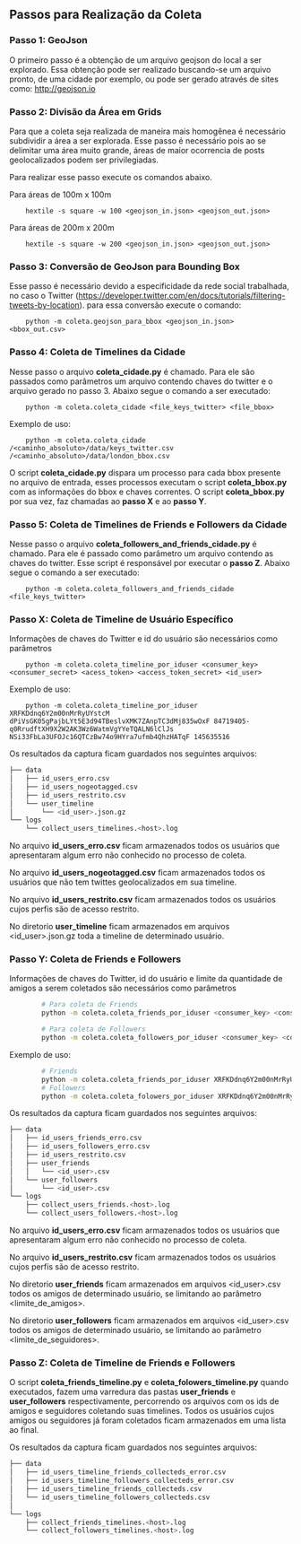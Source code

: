 ## Passos para Realização da Coleta

### Passo 1: GeoJson
O primeiro passo é a obtenção de um arquivo geojson do local a ser explorado. Essa obtenção pode ser realizado buscando-se um arquivo pronto, de uma cidade por exemplo, ou pode ser gerado através de sites como: http://geojson.io

### Passo 2: Divisão da Área em Grids
Para que a coleta seja realizada de maneira mais homogênea é necessário subdividir a área a ser explorada. Esse passo é necessário pois ao se delimitar uma área muito grande, áreas de maior ocorrencia de posts geolocalizados podem ser privilegiadas.

Para realizar esse passo execute os comandos abaixo.

Para áreas de 100m x 100m

        hextile -s square -w 100 <geojson_in.json> <geojson_out.json>

Para áreas de 200m x 200m

        hextile -s square -w 200 <geojson_in.json> <geojson_out.json>

### Passo 3: Conversão de GeoJson para Bounding Box
Esse passo é necessário devido a especificidade da rede social trabalhada, no caso o Twitter (https://developer.twitter.com/en/docs/tutorials/filtering-tweets-by-location). para essa conversão execute o comando:

        python -m coleta.geojson_para_bbox <geojson_in.json> <bbox_out.csv>


### Passo 4: Coleta de Timelines da Cidade
Nesse passo o arquivo **coleta_cidade.py** é chamado. Para ele são passados como parâmetros um arquivo contendo chaves do twitter e o arquivo gerado no passo 3. Abaixo segue o comando a ser executado:

        python -m coleta.coleta_cidade <file_keys_twitter> <file_bbox>

Exemplo de uso:

        python -m coleta.coleta_cidade /<caminho_absoluto>/data/keys_twitter.csv /<caminho_absoluto>/data/london_bbox.csv

O script **coleta_cidade.py** dispara um processo para cada bbox presente no arquivo de entrada, esses processos executam o script **coleta_bbox.py** com as informações do bbox e chaves correntes. O script **coleta_bbox.py** por sua vez, faz chamadas ao **passo X** e ao **passo Y**.

### Passo 5: Coleta de Timelines de Friends e Followers da Cidade
Nesse passo o arquivo **coleta_followers_and_friends_cidade.py** é chamado. Para ele é passado como parâmetro um arquivo contendo as chaves do twitter. Esse script é responsável por executar o **passo Z**. Abaixo segue o comando a ser executado:

        python -m coleta.coleta_followers_and_friends_cidade <file_keys_twitter>


### Passo X: Coleta de Timeline de Usuário Específico
Informações de chaves do Twitter e id do usuário são necessários como parâmetros

        python -m coleta.coleta_timeline_por_iduser <consumer_key> <consumer_secret> <acess_token> <access_token_secret> <id_user>

Exemplo de uso:

        python -m coleta.coleta_timeline_por_iduser XRFKDdnq6Y2m00nMrRyUYstcM dPiVsGK05gPajbLYt5E3d94TBeslvXMK7ZAnpTC3dMj835wOxF 84719405-q0RrudftXH9X2W2AK3Wz6WatmVgYYeTQALN6lClJs NSi33FbLa3UFOJc16QTCzBw74o9HYra7ufmb4QhzHATqF 145635516

Os resultados da captura ficam guardados nos seguintes arquivos:

```bash
├── data
│   ├── id_users_erro.csv
│   ├── id_users_nogeotagged.csv
│   ├── id_users_restrito.csv
│   └── user_timeline
│       └── <id_user>.json.gz
└── logs
    └── collect_users_timelines.<host>.log
```

No arquivo **id_users_erro.csv** ficam armazenados todos os usuários que apresentaram algum erro não conhecido no processo de coleta.

No arquivo **id_users_nogeotagged.csv** ficam armazenados todos os usuários que não tem twittes geolocalizados em sua timeline.

No arquivo **id_users_restrito.csv** ficam armazenados todos os usuários cujos perfis são de acesso restrito.

No diretorio **user_timeline** ficam armazenados em arquivos <id_user>.json.gz toda a timeline de determinado usuário.


### Passo Y: Coleta de Friends e Followers

Informações de chaves do Twitter, id do usuário e limite da quantidade de amigos a serem coletados são necessários como parâmetros
```bash
        # Para coleta de Friends
        python -m coleta.coleta_friends_por_iduser <consumer_key> <consumer_secret> <acess_token> <access_token_secret> <id_user> <limite_de_amigos>

        # Para coleta de Followers
        python -m coleta.coleta_followers_por_iduser <consumer_key> <consumer_secret> <acess_token> <access_token_secret> <id_user> <limite_de_seguidores>
```
Exemplo de uso:
```bash    
        # Friends
        python -m coleta.coleta_friends_por_iduser XRFKDdnq6Y2m00nMrRyUYstcM dPiVsGK05gPajbLYt5E3d94TBeslvXMK7ZAnpTC3dMj835wOxF 84719405-q0RrudftXH9X2W2AK3Wz6WatmVgYYeTQALN6lClJs NSi33FbLa3UFOJc16QTCzBw74o9HYra7ufmb4QhzHATqF 145635516 500
        # Followers
        python -m coleta.coleta_folowers_por_iduser XRFKDdnq6Y2m00nMrRyUYstcM dPiVsGK05gPajbLYt5E3d94TBeslvXMK7ZAnpTC3dMj835wOxF 84719405-q0RrudftXH9X2W2AK3Wz6WatmVgYYeTQALN6lClJs NSi33FbLa3UFOJc16QTCzBw74o9HYra7ufmb4QhzHATqF 145635516 500
```
Os resultados da captura ficam guardados nos seguintes arquivos:
```bash
├── data
│   ├── id_users_friends_erro.csv
│   ├── id_users_followers_erro.csv
│   ├── id_users_restrito.csv
│   ├── user_friends
│   │   └── <id_user>.csv
│   └── user_followers
│       └── <id_user>.csv
└── logs
    ├── collect_users_friends.<host>.log
    └── collect_users_followers.<host>.log
```
No arquivo **id_users_erro.csv** ficam armazenados todos os usuários que apresentaram algum erro não conhecido no processo de coleta.

No arquivo **id_users_restrito.csv** ficam armazenados todos os usuários cujos perfis são de acesso restrito.

No diretorio **user_friends** ficam armazenados em arquivos <id_user>.csv todos os amigos de determinado usuário, se limitando ao parâmetro <limite_de_amigos>.

No diretorio **user_followers** ficam armazenados em arquivos <id_user>.csv todos os amigos de determinado usuário, se limitando ao parâmetro <limite_de_seguidores>.

### Passo Z: Coleta de Timeline de Friends e Followers
O script **coleta_friends_timeline.py** e **coleta_folowers_timeline.py** quando executados, fazem uma varredura das pastas **user_friends** e **user_followers** respectivamente, percorrendo os arquivos com os ids de amigos e seguidores coletando suas timelines. Todos os usuários cujos amigos ou seguidores já foram coletados ficam armazenados em uma lista ao final.

Os resultados da captura ficam guardados nos seguintes arquivos:
```bash
├── data
│   ├── id_users_timeline_friends_collecteds_error.csv
│   ├── id_users_timeline_followers_collecteds_error.csv
│   ├── id_users_timeline_friends_collecteds.csv
│   └── id_users_timeline_followers_collecteds.csv
│       
└── logs
    ├── collect_friends_timelines.<host>.log
    └── collect_followers_timelines.<host>.log
```
